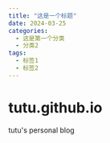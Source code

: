 ```yaml
---
title: "这是一个标题"
date: 2024-03-25
categories:
  - 这是第一个分类
  - 分类2
tags:
  - 标签1
  - 标签2
---
```


# tutu.github.io
tutu's personal blog
